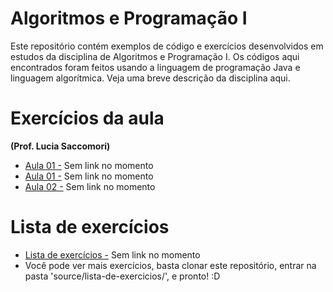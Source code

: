# Algoritmos e Programação I #

Este repositório contém exemplos de código e exercícios desenvolvidos em estudos da disciplina de Algoritmos e Programação I. Os códigos
aqui encontrados foram feitos usando a linguagem de programação Java e linguagem algorítmica. Veja uma breve descrição da disciplina
aqui.

# Exercícios da aula #

**(Prof. Lucia Saccomori)**

 + [Aula 01 -](algoritmos-e-programacao-i/aula-01.md) Sem link no momento
 + [Aula 01 -](algoritmos-e-programacao-i/aula-02.md) Sem link no momento
 + [Aula 02 -](algoritmos-e-programacao-i/aula-03.md) Sem link no momento

# Lista de exercícios #

 + [Lista de exercícios -](lista-de-exercicios/exercicio-01.md) Sem link no momento
 + Você pode ver mais exercícios, basta clonar este repositório, entrar na pasta 'source/lista-de-exercicios/', e pronto! :D